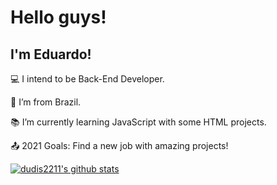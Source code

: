 # Hello guys! 

## I'm Eduardo!

:computer: I intend to be Back-End Developer.

:house_with_garden: I’m from Brazil.

:books: I’m currently learning JavaScript with some HTML projects.

:outbox_tray: 2021 Goals: Find a new job with amazing projects!

[![dudis2211's github stats](https://github-readme-stats.vercel.app/api?username=dudis2211)](https://github.com/dudis2211/github-readme-stats)
